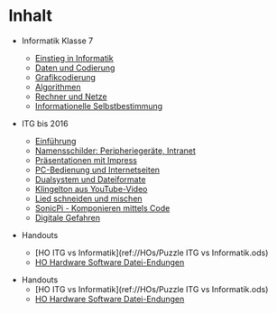# Inhalt

* Informatik Klasse 7
  * [Einstieg in Informatik](Einstieg.md)
  * [Daten und Codierung](daten_und_codierung.md)
  * [Grafikcodierung](Grafikcodierung.md)
  * [Algorithmen](algorithmen.md)
  * [Rechner und Netze](rechner_und_netze.md)
  * [Informationelle Selbstbestimmung](Informationelle_Selbstbestimmung.md)

* ITG bis 2016
  * [Einführung](README.md)
  * [Namensschilder: Peripheriegeräte, Intranet](Klasse_7/01_Namensschilder_Peripheriegeraete_Intranet.md)
  * [Präsentationen mit Impress](Klasse_7/02_Praesentationen_mit_Impress.md)
  * [PC-Bedienung und Internetseiten](Klasse_7/03_PC-Bedienung_Internetseiten.md)
  * [Dualsystem und Dateiformate](Klasse_7/04_Dualsystem_Dateien.md)
  * [Klingelton aus YouTube-Video](Klasse_7/05_Klingelton_aus_YouTube-Video.md)
  * [Lied schneiden und mischen](Klasse_7/06_Lied_schneiden_und_mischen.md)
  * [SonicPi - Komponieren mittels Code](Klasse_7/07_SonicPi.md)
  * [Digitale Gefahren](Klasse_7/08_Digitale_Gefahren.md)
* Handouts
  * [HO ITG vs Informatik](ref://HOs/Puzzle ITG vs Informatik.ods)
  * [HO Hardware Software Datei-Endungen](Klasse_7/HO_Hardware_Software_Datei-Endungen.md)

+ Handouts
    + [HO ITG vs Informatik](ref://HOs/Puzzle ITG vs Informatik.ods)
    + [HO Hardware Software Datei-Endungen](Klasse_7/HO_Hardware_Software_Datei-Endungen.md)
